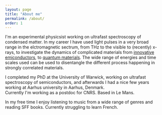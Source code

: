 ```yaml
---
layout: page
title: "About me"
permalink: /about/
order: 1
---
```

<p>
I'm an experimental physicsist working on ultrafast spectroscopy of condensed matter. In my career I have used light pulses in a very broad range in the elctromagnetic sectrum, from THz to the visible to (recently) x-rays, to investigate the dynamics of complicated materials from <a href="https://pubs.acs.org/doi/abs/10.1021/acs.jpcc.8b07792">innovative emiconductors</a>, to <a href="https://journals.aps.org/prb/abstract/10.1103/PhysRevB.105.064409">quantum materials</a>. The wide range of energies and time scales used can be used to disentangle the different process happening in strongly correlated materials. <br/>
</p>
<p>
I completed my PhD at the University of Warwick, working on ultrafast spectroscopy of semiconductors, and afterwards I had a nice few years working at Aarhus university in Aarhus, Denmark.<br/>
Currently I'm working as a postdoc for CNRS. Based in Le Mans.<br/>
</p>
<p>
In my free time I enjoy listening to music from a wide range of genres and reading SFF books. Currently struggling to learn French.
</p>

